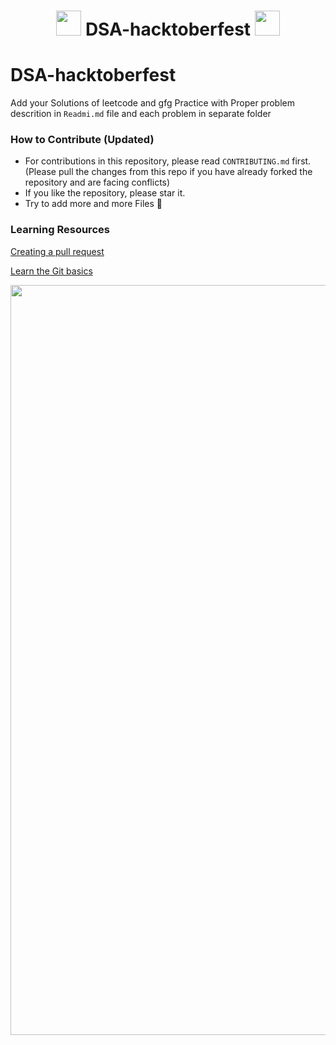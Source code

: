 


<h1 align="center"> <img src= "https://octodex.github.com/images/original.png" width= "40" /> DSA-hacktoberfest <img src= "https://octodex.github.com/images/original.png" width= "40" /> </h1>

# DSA-hacktoberfest
Add your Solutions of leetcode and gfg Practice with Proper problem descrition in ```Readmi.md``` file and each problem in separate folder

### How to Contribute (Updated)
- For contributions in this repository, please read `CONTRIBUTING.md` first. (Please pull the changes from this repo if you have already forked the repository and are facing conflicts)
- If you like the repository, please star it.
- Try to add more and more Files 📂 

### Learning Resources

[Creating a pull request](https://services.github.com/on-demand/intro-to-github/create-pull-request)

[Learn the Git basics](https://try.github.io)



<div align="center">

<img src= "https://github.com/rohansaini886/Hacktoberfest2022/blob/master/.github/images/Email%20Banners-Dark.png" width= "1200"/>

<br> <br>
